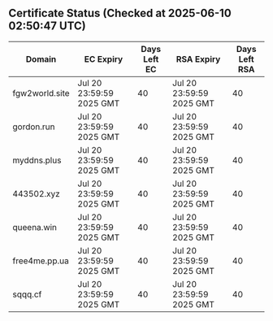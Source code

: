 ## Certificate Status (Checked at 2025-06-10 02:50:47 UTC)
| Domain | EC Expiry | Days Left EC | RSA Expiry | Days Left RSA |
|--------|-----------|-------------|------------|--------------|
| fgw2world.site | Jul 20 23:59:59 2025 GMT | 40 | Jul 20 23:59:59 2025 GMT | 40 |
| gordon.run | Jul 20 23:59:59 2025 GMT | 40 | Jul 20 23:59:59 2025 GMT | 40 |
| myddns.plus | Jul 20 23:59:59 2025 GMT | 40 | Jul 20 23:59:59 2025 GMT | 40 |
| 443502.xyz | Jul 20 23:59:59 2025 GMT | 40 | Jul 20 23:59:59 2025 GMT | 40 |
| queena.win | Jul 20 23:59:59 2025 GMT | 40 | Jul 20 23:59:59 2025 GMT | 40 |
| free4me.pp.ua | Jul 20 23:59:59 2025 GMT | 40 | Jul 20 23:59:59 2025 GMT | 40 |
| sqqq.cf | Jul 20 23:59:59 2025 GMT | 40 | Jul 20 23:59:59 2025 GMT | 40 |
